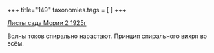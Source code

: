 +++
title="149"
taxonomies.tags = [
]
+++


[Листы сада Мории 2 1925г](/agni/1925)




Волны токов спирально нарастают. Принцип спирального вихря во всём.   


